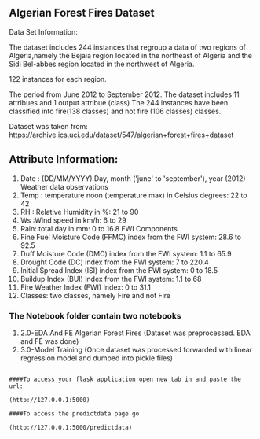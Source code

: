 ## Algerian Forest Fires Dataset
Data Set Information:

The dataset includes 244 instances that regroup a data of two regions of Algeria,namely the Bejaia region located in the northeast of Algeria and the Sidi Bel-abbes region located in the northwest of Algeria.

122 instances for each region.

The period from June 2012 to September 2012.
The dataset includes 11 attribues and 1 output attribue (class)
The 244 instances have been classified into fire(138 classes) and not fire (106 classes) classes.

Dataset was taken from: https://archive.ics.uci.edu/dataset/547/algerian+forest+fires+dataset

## Attribute Information:

1. Date : (DD/MM/YYYY) Day, month ('june' to 'september'), year (2012)
Weather data observations
2. Temp : temperature noon (temperature max) in Celsius degrees: 22 to 42
3. RH : Relative Humidity in %: 21 to 90
4. Ws :Wind speed in km/h: 6 to 29
5. Rain: total day in mm: 0 to 16.8
FWI Components
6. Fine Fuel Moisture Code (FFMC) index from the FWI system: 28.6 to 92.5
7. Duff Moisture Code (DMC) index from the FWI system: 1.1 to 65.9
8. Drought Code (DC) index from the FWI system: 7 to 220.4
9. Initial Spread Index (ISI) index from the FWI system: 0 to 18.5
10. Buildup Index (BUI) index from the FWI system: 1.1 to 68
11. Fire Weather Index (FWI) Index: 0 to 31.1
12. Classes: two classes, namely Fire and not Fire



### The Notebook  folder contain two notebooks 
1. 2.0-EDA And FE Algerian Forest Fires (Dataset was preprocessed. EDA and FE was done)
2. 3.0-Model Training (Once dataset was processed forwarded with linear regression model and dumped into pickle files)



```

####To access your flask application open new tab in and paste the url:
```
```
(http://127.0.0.1:5000)
```
```
####To access the predictdata page go
```
```
(http://127.0.0.1:5000/predictdata)
```
